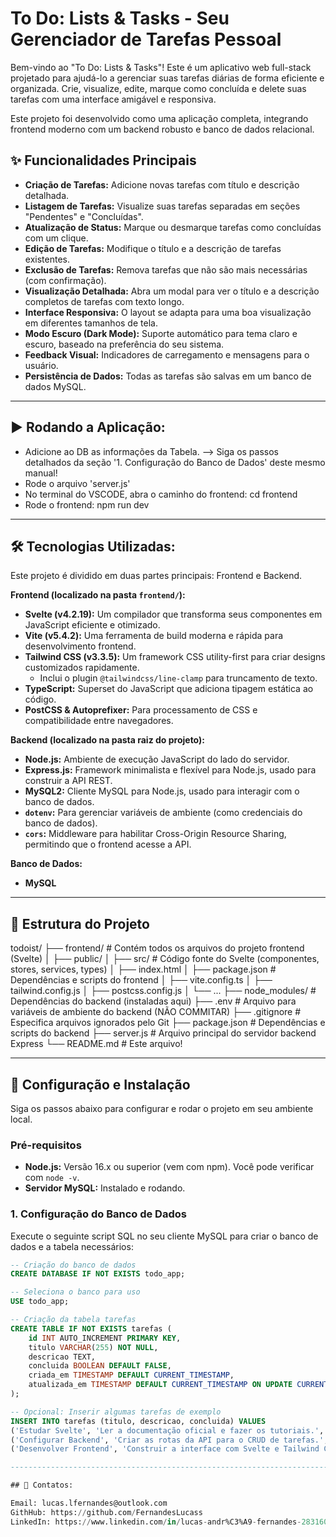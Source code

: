 # To Do: Lists & Tasks - Seu Gerenciador de Tarefas Pessoal

Bem-vindo ao "To Do: Lists & Tasks"! Este é um aplicativo web full-stack projetado para ajudá-lo a gerenciar suas tarefas diárias de forma eficiente e organizada. Crie, visualize, edite, marque como concluída e delete suas tarefas com uma interface amigável e responsiva.

Este projeto foi desenvolvido como uma aplicação completa, integrando frontend moderno com um backend robusto e banco de dados relacional.

## ✨ Funcionalidades Principais

* **Criação de Tarefas:** Adicione novas tarefas com título e descrição detalhada.
* **Listagem de Tarefas:** Visualize suas tarefas separadas em seções "Pendentes" e "Concluídas".
* **Atualização de Status:** Marque ou desmarque tarefas como concluídas com um clique.
* **Edição de Tarefas:** Modifique o título e a descrição de tarefas existentes.
* **Exclusão de Tarefas:** Remova tarefas que não são mais necessárias (com confirmação).
* **Visualização Detalhada:** Abra um modal para ver o título e a descrição completos de tarefas com texto longo.
* **Interface Responsiva:** O layout se adapta para uma boa visualização em diferentes tamanhos de tela.
* **Modo Escuro (Dark Mode):** Suporte automático para tema claro e escuro, baseado na preferência do seu sistema.
* **Feedback Visual:** Indicadores de carregamento e mensagens para o usuário.
* **Persistência de Dados:** Todas as tarefas são salvas em um banco de dados MySQL.

----------------------------------------------------------------------------------------------------------------------------------------------------------------------

## ▶️ Rodando a Aplicação:

* Adicione ao DB as informações da Tabela. --> Siga os passos detalhados da seção '1. Configuração do Banco de Dados' deste mesmo manual!
* Rode o arquivo 'server.js'
* No terminal do VSCODE, abra o caminho do frontend: cd frontend
* Rode o frontend: npm run dev

----------------------------------------------------------------------------------------------------------------------------------------------------------------------

## 🛠️ Tecnologias Utilizadas:

Este projeto é dividido em duas partes principais: Frontend e Backend.

**Frontend (localizado na pasta `frontend/`):**
* **Svelte (v4.2.19):** Um compilador que transforma seus componentes em JavaScript eficiente e otimizado.
* **Vite (v5.4.2):** Uma ferramenta de build moderna e rápida para desenvolvimento frontend.
* **Tailwind CSS (v3.3.5):** Um framework CSS utility-first para criar designs customizados rapidamente.
    * Inclui o plugin `@tailwindcss/line-clamp` para truncamento de texto.
* **TypeScript:** Superset do JavaScript que adiciona tipagem estática ao código.
* **PostCSS & Autoprefixer:** Para processamento de CSS e compatibilidade entre navegadores.

**Backend (localizado na pasta raiz do projeto):**
* **Node.js:** Ambiente de execução JavaScript do lado do servidor.
* **Express.js:** Framework minimalista e flexível para Node.js, usado para construir a API REST.
* **MySQL2:** Cliente MySQL para Node.js, usado para interagir com o banco de dados.
* **`dotenv`:** Para gerenciar variáveis de ambiente (como credenciais do banco de dados).
* **`cors`:** Middleware para habilitar Cross-Origin Resource Sharing, permitindo que o frontend acesse a API.

**Banco de Dados:**
* **MySQL**

----------------------------------------------------------------------------------------------------------------------------------------------------------------------

## 📂 Estrutura do Projeto

todoist/
├── frontend/               # Contém todos os arquivos do projeto frontend (Svelte)
│   ├── public/
│   ├── src/                # Código fonte do Svelte (componentes, stores, services, types)
│   ├── index.html
│   ├── package.json        # Dependências e scripts do frontend
│   ├── vite.config.ts
│   ├── tailwind.config.js
│   ├── postcss.config.js
│   └── ...
├── node_modules/           # Dependências do backend (instaladas aqui)
├── .env                    # Arquivo para variáveis de ambiente do backend (NÃO COMMITAR)
├── .gitignore              # Especifica arquivos ignorados pelo Git
├── package.json            # Dependências e scripts do backend
├── server.js               # Arquivo principal do servidor backend Express
└── README.md               # Este arquivo!

----------------------------------------------------------------------------------------------------------------------------------------------------------------------

## 🚀 Configuração e Instalação

Siga os passos abaixo para configurar e rodar o projeto em seu ambiente local.

### Pré-requisitos
* **Node.js:** Versão 16.x ou superior (vem com npm). Você pode verificar com `node -v`.
* **Servidor MySQL:** Instalado e rodando.

### 1. Configuração do Banco de Dados
Execute o seguinte script SQL no seu cliente MySQL para criar o banco de dados e a tabela necessários:

```sql
-- Criação do banco de dados
CREATE DATABASE IF NOT EXISTS todo_app;

-- Seleciona o banco para uso
USE todo_app;

-- Criação da tabela tarefas
CREATE TABLE IF NOT EXISTS tarefas (
    id INT AUTO_INCREMENT PRIMARY KEY,
    titulo VARCHAR(255) NOT NULL,
    descricao TEXT,
    concluida BOOLEAN DEFAULT FALSE,
    criada_em TIMESTAMP DEFAULT CURRENT_TIMESTAMP,
    atualizada_em TIMESTAMP DEFAULT CURRENT_TIMESTAMP ON UPDATE CURRENT_TIMESTAMP
);

-- Opcional: Inserir algumas tarefas de exemplo
INSERT INTO tarefas (titulo, descricao, concluida) VALUES 
('Estudar Svelte', 'Ler a documentação oficial e fazer os tutoriais.', false),
('Configurar Backend', 'Criar as rotas da API para o CRUD de tarefas.', true),
('Desenvolver Frontend', 'Construir a interface com Svelte e Tailwind CSS.', false);

----------------------------------------------------------------------------------------------------------------------------------------------------------------------

## 📝 Contatos:

Email: lucas.lfernandes@outlook.com
GithHub: https://github.com/FernandesLucass
LinkedIn: https://www.linkedin.com/in/lucas-andr%C3%A9-fernandes-2831601a0/
